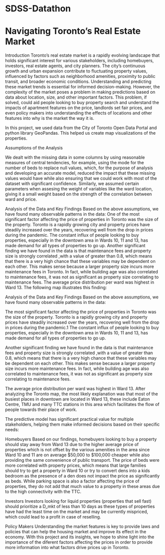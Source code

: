# SDSS-Datathon

# Navigating Toronto’s Real Estate Market
Introduction
Toronto’s real estate market is a rapidly evolving landscape that holds significant interest for various stakeholders, including homebuyers, investors, real estate agents, and city planners. The city’s continuous growth and urban expansion contribute to fluctuating property values, influenced by factors such as neighborhood amenities, proximity to public transit, and broader economic conditions. Understanding and predicting these market trends is essential for informed decision-making.
However, the complexity of the market poses a problem in making predictions based on data about location, size, and other important factors. This problem, if solved, could aid people looking to buy property search and understand the impacts of apartment features on the price, landlords set fair prices, and even policy makers into understanding the effects of locations and other features into why is the market the way it is.

In this project, we used data from the City of Toronto Open Data Portal and python library GeoPandas. This helped us create map visualizations of the properties.

Assumptions of the Analysis

We dealt with the missing data in some columns by using reasonable measures of central tendencies, for example, using the mode for the number of beds to replace null values, which, for the purpose of analysis and developing an accurate model, reduced the impact that these missing values would have while also ensuring that we could work with most of the dataset with significant confidence. Similarly, we assumed certain parameters when assesing the weight of variables like the ward location, giving it a small weight based on the strength of the correlation between ward and price.

Analysis of the Data and Key Findings
Based on the above assumptions, we have found many observable patterns in the data:
One of the most significant factor affecting the price of properties in Toronto was the size of the property. Toronto is a rapidly growing city and property prices have steadily increased over the years, recovering well from the drop in prices during the pandemic. The constant influx of people looking to buy properties, especially in the downtown area in Wards 10, 11 and 13, has made demand for all types of properties to go up.
Another significant finding we have found in the data is that maintenance fees and property size is strongly correlated ,with a value of greater than 0.8, which means that there is a very high chance that these variables may be dependent on each other. This makes sense because a larger property size incurs more maintenance fees in Toronto. In fact, while building age was also correlated to maintenance fees, it was not as significant as property size correlating to maintenance fees.
The average price distribution per ward was highest in Ward 13. The following map illustrates this finding:

Analysis of the Data and Key Findings
Based on the above assumptions, we have found many observable patterns in the data:

The most significant factor affecting the price of properties in Toronto was the size of the property. Toronto is a rapidly growing city and property prices have steadily increased over the years, recovering well from the drop in prices during the pandemic.1 The constant influx of people looking to buy properties, especially in the downtown area in Wards 10, 11 and 13, has made demand for all types of properties to go up.

Another significant finding we have found in the data is that maintenance fees and property size is strongly correlated ,with a value of greater than 0.8, which means that there is a very high chance that these variables may be dependent on each other. This makes sense because a larger property size incurs more maintenance fees. In fact, while building age was also correlated to maintenance fees, it was not as significant as property size correlating to maintenance fees.

The average price distribution per ward was highest in Ward 13. After analyzing the Toronto map, the most likely explanation was that most of the busiest places in downtown are located in Ward 13, these include Eaton Centre, TMU and many TTC stations in this area which facilitates the flow of people towards their place of work. 

The predictive model has significant practical value for multiple stakeholders, helping them make informed decisions based on their specific needs:

Homebuyers
Based on our findings, homebuyers looking to buy a property should stay away from Ward 13 due to the higher average price of properties which is not offset by the various amenities in the area since Ward 10 and 11 are on average $50,000 to $100,000 cheaper while also providing the same convenience of public transport. The price of beds were more correlated with property prices, which means that large families should try to get a property in Ward 10 or try to convert dens into a kids bedroom as the presence of a den does not impact the price as significantly as beds. While parking space is also a factor affecting the price of properties, they do not add that much value to a property in these areas due to the high connectivity with the TTC.

Investors
Investors looking for liquid properties (properties that sell fast) should prioritize a D_mkt of less than 10 days as these types of properties have had the least time on the market and may be currently mispriced, which could lead to a profit in case of reselling. 

Policy Makers
Understanding the market features is key to provide laws and policies that can help the housing market and improve its effect in the economy. With this project and its insights, we hope to shine light into the importance of the diferent factors affecting the prices in order to provide more information into what factors drive prices up in Toronto.



